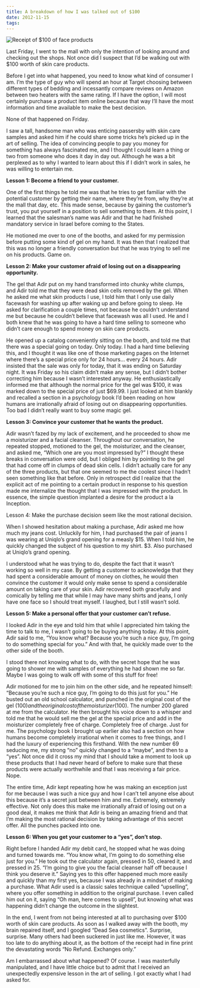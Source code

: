 ```yaml
---
title: A breakdown of how I was talked out of $100
date: 2012-11-15
tags:
---
```


![Receipt of $100 of face products](blog/100-dollars.png)

Last Friday, I went to the mall with only the intention of looking around and checking out the shops. Not once did I suspect that I’d be walking out with $100 worth of skin care products.

Before I get into what happened, you need to know what kind of consumer I am. I’m the type of guy who will spend an hour at Target choosing between different types of bedding and incessantly compare reviews on Amazon between two heaters with the same rating. If I have the option, I will most certainly purchase a product item online because that way I’ll have the most information and time available to make the best decision.

None of that happened on Friday.

I saw a tall, handsome man who was enticing passersby with skin care samples and asked him if he could share some tricks he’s picked up in the art of selling. The idea of convincing people to pay you money for something has always fascinated me, and I thought I could learn a thing or two from someone who does it day in day out. Although he was a bit perplexed as to why I wanted to learn about this if I didn’t work in sales, he was willing to entertain me.

**Lesson 1: Become a friend to your customer.**

One of the first things he told me was that he tries to get familiar with the potential customer by getting their name, where they’re from, why they’re at the mall that day, etc. This made sense, because by gaining the customer’s trust, you put yourself in a position to sell something to them. At this point, I learned that the salesman’s name was Adir and that he had finished mandatory service in Israel before coming to the States.

He motioned me over to one of the booths, and asked for my permission before putting some kind of gel on my hand. It was then that I realized that this was no longer a friendly conversation but that he was trying to sell me on his products. Game on.

**Lesson 2: Make your customer afraid of losing out on a disappearing opportunity.**

The gel that Adir put on my hand transformed into chunky white clumps, and Adir told me that they were dead skin cells removed by the gel. When he asked me what skin products I use, I told him that I only use daily facewash for washing up after waking up and before going to sleep. He asked for clarification a couple times, not because he couldn’t understand me but because he couldn’t believe that facewash was all I used. He and I both knew that he was going to have a hard time selling to someone who didn’t care enough to spend money on skin care products.

He opened up a catalog conveniently sitting on the booth, and told me that there was a special going on today. Only today. I had a hard time believing this, and I thought it was like one of those marketing pages on the Internet where there’s a special price only for 24 hours… every 24 hours. Adir insisted that the sale was only for today, that it was ending on Saturday night. It was Friday so his claim didn’t make any sense, but I didn’t bother correcting him because I wasn’t interested anyway. He enthusiastically informed me that although the normal price for the gel was $100, it was marked down to the special price of just $69.99. I just looked at him blankly and recalled a section in a psychology book I’d been reading on how humans are irrationally afraid of losing out on disappearing opportunities. Too bad I didn’t really want to buy some magic gel.

**Lesson 3: Convince your customer that he wants the product.**

Adir wasn’t fazed by my lack of excitement, and he proceeded to show me a moisturizer and a facial cleanser. Throughout our conversation, he repeated stopped, motioned to the gel, the moisturizer, and the cleanser, and asked me, “Which one are you most impressed by?” I thought these breaks in conversation were odd, but I obliged him by pointing to the gel that had come off in clumps of dead skin cells. I didn’t actually care for any of the three products, but that one seemed to me the coolest since I hadn’t seen something like that before. Only in retrospect did I realize that the explicit act of me pointing to a certain product in response to his question made me internalize the thought that I was impressed with the product. In essence, the simple question implanted a desire for the product a la Inception.

Lesson 4: Make the purchase decision seem like the most rational decision.

When I showed hesitation about making a purchase, Adir asked me how much my jeans cost. Unluckily for him, I had purchased the pair of jeans I was wearing at Uniqlo’s grand opening for a measly $15. When I told him, he quickly changed the subject of his question to my shirt. $3. Also purchased at Uniqlo’s grand opening.

I understood what he was trying to do, despite the fact that it wasn’t working so well in my case. By getting a customer to acknowledge that they had spent a considerable amount of money on clothes, he would then convince the customer it would only make sense to spend a considerable amount on taking care of your skin. Adir recovered both gracefully and comically by telling me that while I may have many shirts and jeans, I only have one face so I should treat myself. I laughed, but I still wasn’t sold.

**Lesson 5: Make a personal offer that your customer can’t refuse.**

I looked Adir in the eye and told him that while I appreciated him taking the time to talk to me, I wasn’t going to be buying anything today. At this point, Adir said to me, “You know what? Because you’re such a nice guy, I’m going to do something special for you.” And with that, he quickly made over to the other side of the booth.

I stood there not knowing what to do, with the secret hope that he was going to shower me with samples of everything he had shown me so far. Maybe I was going to walk off with some of this stuff for free!

Adir motioned for me to join him on the other side, and he repeated himself: “Because you’re such a nice guy, I’m going to do this just for you.” He busted out an old school calculator, and punched in the original cost of the gel ($100) and the original cost of the moisturizer ($100). The number 200 glared at me from the calculator. He then brought his voice down to a whisper and told me that he would sell me the gel at the special price and add in the moisturizer completely free of charge. Completely free of charge. Just for me. The psychology book I brought up earlier also had a section on how humans become completely irrational when it comes to free things, and I had the luxury of experiencing this firsthand. With the new number 69 seducing me, my strong “no” quickly changed to a “maybe”, and then to a “yes”. Not once did it cross my mind that I should take a moment to look up these products that I had never heard of before to make sure that these products were actually worthwhile and that I was receiving a fair price. Nope.

The entire time, Adir kept repeating how he was making an exception just for me because I was such a nice guy and how I can’t tell anyone else about this because it’s a secret just between him and me. Extremely, extremely effective. Not only does this make me irrationally afraid of losing out on a good deal, it makes me think that Adir is being an amazing friend and that I’m making the most rational decision by taking advantage of this secret offer. All the punches packed into one.

**Lesson 6: When you get your customer to a “yes”, don’t stop.**

Right before I handed Adir my debit card, he stopped what he was doing and turned towards me. “You know what, I’m going to do something else just for you.” He took out the calculator again, pressed in 50, cleared it, and pressed in 25. “I’m going to give you the facial cleanser half off because I think you deserve it.” Saying yes to this offer happened much more easily and quickly than my first yes, because I was already in a mindset of making a purchase. What Adir used is a classic sales technique called “upselling”, where you offer something in addition to the original purchase. I even called him out on it, saying “Oh man, here comes to upsell”, but knowing what was happening didn’t change the outcome in the slightest.

In the end, I went from not being interested at all to purchasing over $100 worth of skin care products. As soon as I walked away with the booth, my brain repaired itself, and I googled “Dead Sea cosmetics”. Surprise, surprise. Many others had been suckered in just like me. However, it was too late to do anything about it, as the bottom of the receipt had in fine print the devastating words “No Refund. Exchanges only.”

Am I embarrassed about what happened? Of course. I was masterfully manipulated, and I have little choice but to admit that I received an unexpectedly expensive lesson in the art of selling. I got exactly what I had asked for.
